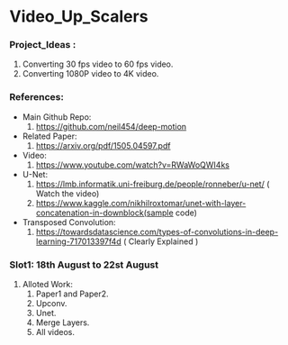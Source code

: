 # Video_Up_Scalers
### Project_Ideas : 
1. Converting 30 fps video to 60 fps video.
2. Converting 1080P video to 4K video.

### References:
- Main Github Repo:
  1. https://github.com/neil454/deep-motion
- Related Paper:
  1. https://arxiv.org/pdf/1505.04597.pdf
- Video:
  1. https://www.youtube.com/watch?v=RWaWoQWI4ks
- U-Net:
  1. https://lmb.informatik.uni-freiburg.de/people/ronneber/u-net/  ( Watch the video)
  2. https://www.kaggle.com/nikhilroxtomar/unet-with-layer-concatenation-in-downblock(sample code)
- Transposed Convolution:  
  1. https://towardsdatascience.com/types-of-convolutions-in-deep-learning-717013397f4d  ( Clearly Explained )


### Slot1: 18th August to 22st August
1. Alloted Work: 
   1. Paper1 and Paper2.
   2. Upconv.
   3. Unet.
   4. Merge Layers.
   5. All videos.
